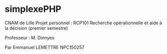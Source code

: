 # simplexePHP

CNAM de Lille
Projet personnel : RCP101 Recherche opérationnelle et aide à la décision (premier semestre)

Professeur : M. Dinnyes

Par Emmanuel LEMETTRE
NPC150257
